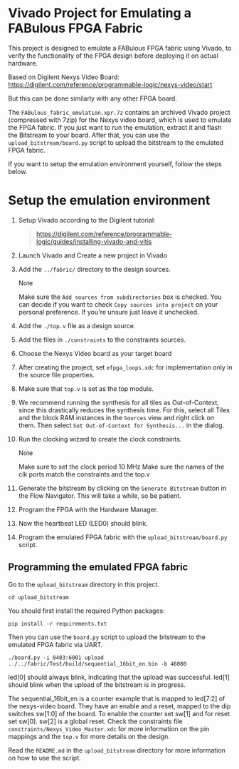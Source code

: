 # Vivado Project for Emulating a FABulous FPGA Fabric

This project is designed to emulate a FABulous FPGA fabric using Vivado,
to verify the functionality of the FPGA design before deploying it on actual hardware.

Based on Digilent Nexys Video Board:
<https://digilent.com/reference/programmable-logic/nexys-video/start>

But this can be done similarly with any other FPGA board.

The `FABulous_fabric_emulation.xpr.7z` contains an archived Vivado project (compressed with 7zip)
for the Nexys video board, which is used to emulate the FPGA fabric.
If you just want to run the emulation, extract it and flash the Bitstream to your board.
After that, you can use the `upload_bitstream/board.py` script to upload the bitstream
to the emulated FPGA fabric.

If you want to setup the emulation environment yourself, follow the steps below.

# Setup the emulation environment

1. Setup Vivado according to the Digilent tutorial:
   > <https://digilent.com/reference/programmable-logic/guides/installing-vivado-and-vitis>
2. Launch Vivado and Create a new project in Vivado
3. Add the `../fabric/` directory to the design sources.
   > [!Note]
   > Make sure the `Add sources from subdirectories` box is checked.
   > You can decide if you want to check `Copy sources into project` on your
   > personal preference. If you're unsure just leave it unchecked.
4. Add the `./top.v` file as a design source.
5. Add the files in `./constraints` to the constraints sources.
6. Choose the Nexys Video board as your target board
7. After creating the project, set `efpga_loops.xdc` for implementation only in the source file
   properties.
8. Make sure that `top.v` is set as the top module.
9. We recommend running the synthesis for all tiles as Out-of-Context, since
   this drastically reduces the synthesis time.
   For this, select all Tiles and the block RAM instances in the `Sources` view
   and right click on them. Then select `Set Out-of-Context for Synthesis...` in
   the dialog.
10. Run the clocking wizard to create the clock constraints.

    > [!Note]
    > Make sure to set the clock period 10 MHz
    > Make sure the names of the clk ports match the constraints and the top.v

11. Generate the bitstream by clicking on the `Generate Bitstream` button in the Flow Navigator.
    This will take a while, so be patient.
12. Program the FPGA with the Hardware Manager.
13. Now the heartbeat LED (LED0) should blink.
14. Program the emulated FPGA fabric with the `upload_bitstream/board.py` script.

## Programming the emulated FPGA fabric

Go to the `upload_bitstream` directory in this project.

```
cd upload_bitstream
```

You should first install the required Python packages:

```
pip install -r requirements.txt
```

Then you can use the `board.py` script to upload the bitstream to the emulated FPGA fabric via UART.

```
./board.py -i 0403:6001 upload ../../fabric/Test/build/sequential_16bit_en.bin -b 46080
```

led\[0\] should always blink, indicating that the upload was successful.
led\[1\] should blink when the upload of the bitstream is in progress.

The sequential_16bit_en is a counter example that is mapped to led\[7:2\] of the
nexys-video board. They have an enable and a reset, mapped to the dip switches sw\[1:0\]
of the board. To enable the counter set sw\[1\] and for reset set sw\[0\].
sw\[2\] is a global reset.
Check the constraints file `constraints/Nexys_Video_Master.xdc` for more information on the pin mappings
and the `top.v` for more details on the design.

Read the `README.md` in the `upload_bitstream` directory for more information on how to use the script.

